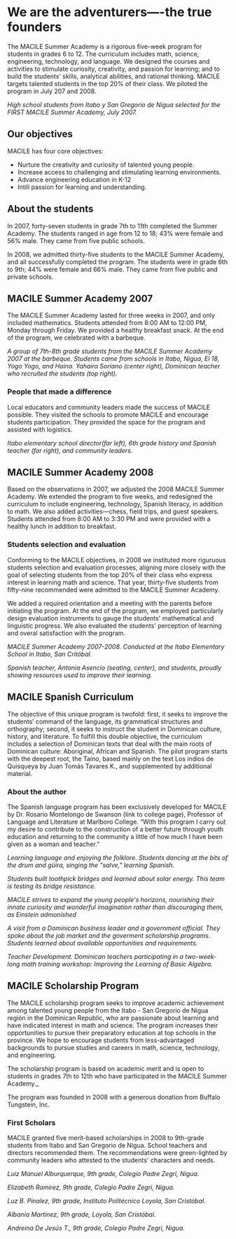 # We are the adventurers—-the true founders

The MACILE Summer Academy is a rigorous five-week program for students in grades 6 to 12. The curriculum includes math, science, engineering, technology, and language. We designed the courses and activities to stimulate curiosity, creativity, and passion for learning; and to build the students’ skills, analytical abilities, and rational thinking. 
MACILE targets talented students in the top 20% of their class.  We piloted the program in July 207 and 2008.

_High school students from Itabo y San Gregorio de Nigua selected for the FIRST MACILE Summer Academy, July 2007._

## Our objectives

MACILE has four core objectives:
- Nurture the creativity and curiosity of talented young people.
- Increase access to challenging and stimulating learning environments.
- Advance engineering education in K-12
- Intill passion for learning and understanding.

## About the students

In 2007, forty-seven students in grade 7th to 11th completed the Summer Academy. The students ranged in age from 12 to 18; 43% were female and 56% male. They came from five public schools. 

In 2008, we admitted thirty-five students to the MACILE Summer Academy, and all successfully completed the program. The students were in grade 6th to 9th; 44% were female and 66% male. They came from five public and private schools. 


## MACILE Summer Academy 2007  

The MACILE Summer Academy lasted for three weeks in 2007, and only included mathematics. Students attended from 8:00 AM to 12:00 PM, Monday through Friday. We provided a healthy breakfast snack. At the end of the program, we celebrated with a barbeque. 

_A group of 7th-8th grade students from the MACILE Summer Academy 2007 at the barbeque. Students came from schools in Itabo, Nigua, El 18, Yogo Yogo, and Haina. Yahaira Soriano (center right), Dominican teacher who recruited the students (top right)._

### People that made a difference

Local educators and community leaders made the success of MACILE possible. They visited the schools to promote MACILE and encourage students participation. They provided the space for the program and assisted with logistics. 

_Itabo elementary school director(far left), 6th grade history and Spanish teacher (far right), and community leaders._

## MACILE Summer Academy 2008

Based on the observations in 2007, we adjusted the 2008 MACILE Summer Academy. We extended the program to five weeks, and redesigned the curriculum to include engineering, technology, Spanish literacy, in addition to math. We also added activities—chess, field trips, and guest speakers. Students attended from 8:00 AM to 3:30 PM and were provided with a healthy lunch in addition to breakfast.

### Students selection and evaluation

Conforming to the MACILE objectives, in 2008 we instituted more riguruous students selection and evaluation processes, aligning more closely with the goal of selecting students from the top 20% of their class who express interest in learning math and science. That year, thirty-five students from fifty-nine recommended were admitted to the MACILE Summer Academy. 

We added a required orientation and a meeting with the parents before initiating the program. At the end of the program, we employed particularly design evaluation instruments to gauge the students' mathematical and linguistic progress. We also evaluated the students' perception of learning and overal satisfaction with the program. 

_MACILE Summer Academy 2007-2008. Conducted at the Itabo Elementary School in Itabo, San Critóbal._

_Spanish teacher, Antonia Asencio (seating, center), and students, proudly showing resources used to improve their learning._

## MACILE Spanish Curriculum

The objective of this unique program is twofold: first, it seeks to improve the students’ command of the language, its grammatical structures and orthography; second, it seeks to instruct the student in Dominican culture, history, and literature. To fulfill this double objective, the curriculum includes a selection of Dominican texts that deal with the main roots of Dominican culture: Aboriginal, African and Spanish. The pilot program starts with the deepest root, the Taíno, based mainly on the text Los indios de Quisqueya by Juan Tomás Tavares K., and supplemented by additional material.

### About the author

The Spanish language program has been exclusively developed for MACILE by Dr. Rosario Montelongo de Swanson (link to college page), Professor of Language and Literature at Marlboro College.  “With this program I carry out my desire to contribute to the construction of a better future through youth education and returning to the community a little of how much I have been given as a woman and teacher.”


_Learning language and enjoying the folklore. Students dancing at the bits of the drum and güira, singing the "salve," learning Spanish._

_Students built toothpick bridges and learned about solar energy. This team is testing its bridge resistance._

_MACILE strives to expand the young people's horizons, nourishing their innate curiosity and wonderful imagination rather than discouraging them, as Einstein admonished_

_A visit from a Dominican business leader and a government official. They spoke about the job market and the goverment scholarship programs. Students learned about available opportunities and requirements._

_Teacher Development. Dominican teachers participating in a two-week-long math training workshop: Improving the Learning of Basic Algebra._

## MACILE Scholarship Program

The MACILE scholarship program seeks to improve academic achievement among talented young people from the Itabo - San Gregorio de Nigua región in the Dominican Republic, who are passionate about learning and have indicated interest in math and science.  The program increases their opportunities to pursue their preparatory education at top schools in the province.  We hope to encourage students from less-advantaged backgrounds to pursue studies and careers in math, science, technology, and engineering. 

The scholarship program is based on academic merit and is open to students in grades 7th to 12th who have participated in the MACILE Summer Academy._

The program was founded in 2008 with a generous donation from Buffalo Tungstein, Inc.

### First Scholars

MACILE granted five merit-based scholarships in 2008 to 9th-grade students from Itabo and San Gregorio de Nigua. School teachers and directors recommended them. The recommendations were green-lighted by community leaders who attested to the students' characters and needs.

_Luiz Manuel Alburquerque, 9th grade, Colegio Padre Zegri, Nigua._

_Elizabeth Ramirez, 9th grade, Colegio Padre Zegri, Nigua._

_Luz B. Pinalez, 9th grade, Instituto Politécnico Loyola, San Cristóbal._

_Albania Martinez, 9th grade, Loyola, San Cristóbal._

_Andreina De Jesús T., 9th grade, Colegio Padre Zegri, Nigua._
